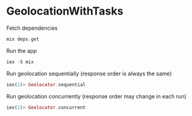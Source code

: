 GeolocationWithTasks
====================

Fetch dependencies

```elixir
mix deps.get
```

Run the app
```elixir
iex -S mix
```

Run geolocation sequentially (response order is always the same)
```elixir
iex(1)> Geolocator.sequential
```

Run geolocation concurrently (response order may change in each run)
```elixir
iex(2)> Geolocator.concurrent
```
